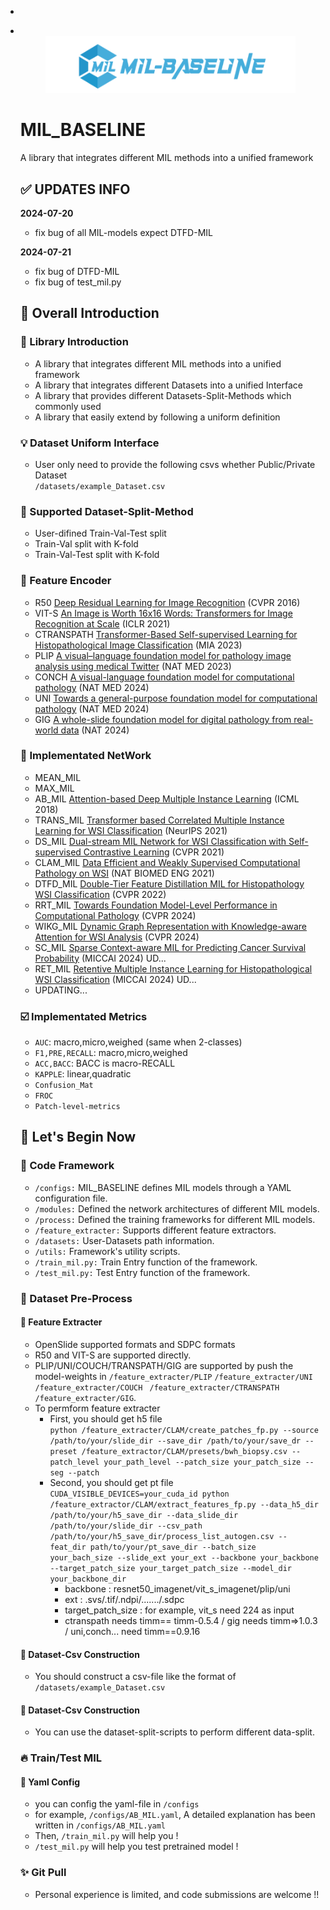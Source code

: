 - 

- <p align="center">
      <br>
      <img src="https://github.com/lingxitong/MIL_BASELINE/blob/main/lo.png" width="400"/>
      <br>
  <!-- <p>
  <div align="center">
    <img alt="docs" src="https://github.com/salesforce/LAVIS/actions/workflows/docs.yaml/badge.svg"/>
    <a href="https://opensource.org/licenses/BSD-3-Clause">
    <img alt="license" src="https://img.shields.io/badge/License-BSD_3--Clause-blue.svg"/>
    </a> 
  </div> -->


  # MIL_BASELINE 

  A library that integrates different MIL methods into a unified framework

  

  ## :white_check_mark: **UPDATES INFO**

  **2024-07-20**

  - fix bug of all MIL-models expect DTFD-MIL

  **2024-07-21**

  - fix bug of DTFD-MIL
  - fix bug of test_mil.py


  ## :memo: **Overall Introduction**

  ### :bookmark: Library Introduction

  * A library that integrates different MIL methods into a unified framework
  * A library that integrates different Datasets into a unified Interface
  * A library that provides different Datasets-Split-Methods which commonly used
  * A library that easily extend by following a uniform definition

  ### :bulb: Dataset Uniform Interface

  * User only need to provide the following csvs whether Public/Private Dataset<br/>
    `/datasets/example_Dataset.csv`

  ### :closed_umbrella: Supported Dataset-Split-Method

  * User-difined Train-Val-Test split
  * Train-Val split with K-fold
  * Train-Val-Test split with K-fold

  ### :triangular_ruler: Feature Encoder

  * R50 [Deep Residual Learning for Image Recognition](https://openaccess.thecvf.com/content_cvpr_2016/html/He_Deep_Residual_Learning_CVPR_2016_paper.html) (CVPR 2016)
  * VIT-S [An Image is Worth 16x16 Words: Transformers for Image Recognition at Scale](https://arxiv.org/pdf/2010.11929) (ICLR 2021)
  * CTRANSPATH [Transformer-Based Self-supervised Learning for Histopathological Image Classification](https://link.springer.com/chapter/10.1007/978-3-030-87237-3_18) (MIA 2023)
  * PLIP [A visual–language foundation model for pathology image analysis using medical Twitter](https://www.nature.com/articles/s41591-023-02504-3) (NAT MED 2023)
  * CONCH [A visual-language foundation model for computational pathology](https://www.nature.com/articles/s41591-024-02856-4) (NAT MED 2024)
  * UNI [Towards a general-purpose foundation model for computational pathology](https://www.nature.com/articles/s41591-024-02857-3) (NAT MED 2024)
  * GIG [A whole-slide foundation model for digital pathology from real-world data](https://www.nature.com/articles/s41586-024-07441-w) (NAT 2024)

  ###  :gem: Implementated NetWork

  * MEAN_MIL
  * MAX_MIL
  * AB_MIL [Attention-based Deep Multiple Instance Learning](https://arxiv.org/abs/1802.04712) (ICML 2018)
  * TRANS_MIL [Transformer based Correlated Multiple Instance Learning for WSI Classification](https://arxiv.org/abs/2106.00908) (NeurIPS 2021)
  * DS_MIL [Dual-stream MIL Network for WSI Classification with Self-supervised Contrastive Learning](https://arxiv.org/abs/2011.08939) (CVPR 2021)
  * CLAM_MIL [Data Efficient and Weakly Supervised Computational Pathology on WSI](https://arxiv.org/abs/2004.09666) (NAT BIOMED ENG 2021)
  * DTFD_MIL [Double-Tier Feature Distillation MIL for Histopathology WSI Classification](https://arxiv.org/abs/2203.12081) (CVPR 2022)
  * RRT_MIL [Towards Foundation Model-Level Performance in Computational Pathology](https://arxiv.org/abs/2402.17228) (CVPR 2024)
  * WIKG_MIL [Dynamic Graph Representation with Knowledge-aware Attention for WSI Analysis](https://arxiv.org/abs/2403.07719) (CVPR 2024)
  * SC_MIL [Sparse Context-aware MIL for Predicting Cancer Survival Probability](https://arxiv.org/abs/2407.00664) (MICCAI 2024) UD...
  * RET_MIL [Retentive Multiple Instance Learning for Histopathological WSI Classification](https://arxiv.org/abs/2403.10858) (MICCAI 2024) UD...
  * UPDATING...

  ### ☑️  Implementated Metrics

  * `AUC`: macro,micro,weighed (same when 2-classes)
  * `F1,PRE,RECALL`: macro,micro,weighed
  * `ACC,BACC`: BACC is macro-RECALL
  * `KAPPLE`: linear,quadratic
  * `Confusion_Mat`
  * `FROC`
  * `Patch-level-metrics`


  ## :orange_book: Let's Begin Now

  ### 🔨 **Code Framework**

  - `/configs:` MIL_BASELINE defines MIL models through a YAML configuration file.
  - `/modules:` Defined the network architectures of different MIL models.
  - `/process:` Defined the training frameworks for different MIL models.
  - `/feature_extracter:` Supports different feature extractors.
  - `/datasets:` User-Datasets path information.
  - `/utils:` Framework's utility scripts.
  - `/train_mil.py:` Train Entry function of the framework.
  - `/test_mil.py:` Test Entry function of the framework.

  ### 📁 **Dataset Pre-Process**

  ####  :egg: **Feature Extracter**

  - OpenSlide supported formats and SDPC formats
  - R50 and VIT-S are supported directly.
  - PLIP/UNI/COUCH/TRANSPATH/GIG are supported by push the model-weights in `/feature_extracter/PLIP` `/feature_extracter/UNI` `/feature_extracter/COUCH ` `/feature_extracter/CTRANSPATH` `/feature_extracter/GIG`.
  - To permform feature extracter </br>
    - First, you should get h5 file </br>
      `python /feature_extracter/CLAM/create_patches_fp.py --source /path/to/your/slide_dir --save_dir /path/to/your/save_dr --preset /feature_extractor/CLAM/presets/bwh_biopsy.csv --patch_level your_path_level --patch_size your_patch_size --seg --patch` 
    - Second, you should get pt file </br>
      `CUDA_VISIBLE_DEVICES=your_cuda_id python /feature_extractor/CLAM/extract_features_fp.py --data_h5_dir /path/to/your/h5_save_dir --data_slide_dir /path/to/your/slide_dir --csv_path /path/to/your/h5_save_dir/process_list_autogen.csv --feat_dir path/to/your/pt_save_dir --batch_size your_bach_size --slide_ext your_ext --backbone your_backbone --target_patch_size your_target_patch_size --model_dir your_backbone_dir` 
      - backbone : resnet50_imagenet/vit_s_imagenet/plip/uni
      - ext : .svs/.tif/.ndpi/......./.sdpc
      - target_patch_size : for example, vit_s need 224 as input
      - ctranspath needs timm== timm-0.5.4 / gig needs timm=>1.0.3 / uni,conch... need timm==0.9.16 

  #### :custard: **Dataset-Csv Construction**

  - You should construct a csv-file like the format of `/datasets/example_Dataset.csv`

  #### :cookie: **Dataset-Csv Construction**

  - You can use the dataset-split-scripts to perform different data-split.


  ### :fire: **Train/Test MIL**

  #### :8ball: **Yaml Config**

  - you can config the yaml-file in `/configs`
  - for example, `/configs/AB_MIL.yaml`, A detailed explanation has been written in  `/configs/AB_MIL.yaml`
  - Then, `/train_mil.py` will help you !
  - `/test_mil.py` will help you test pretrained model !


  ### :sparkles: **Git Pull**

  - Personal experience is limited, and code submissions are welcome !!
